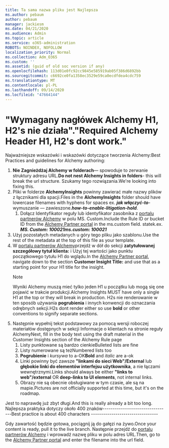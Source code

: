 ```yaml
---
title: Ta sama nazwa pliku jest Najlepsza
ms.author: pebaum
author: pebaum
manager: jackiesm
ms.date: 04/21/2020
ms.audience: Admin
ms.topic: article
ms.service: o365-administration
ROBOTS: NOINDEX, NOFOLLOW
localization_priority: Normal
ms.collection: Adm_O365
ms.custom: ''
ms.assetid: (guid of old soc version if any)
ms.openlocfilehash: 113d01e0fc92cc9845e585919ab05f386d6892bb
ms.sourcegitcommit: c6692ce0fa1358ec3529e59ca0ecdfdea4cdc759
ms.translationtype: MT
ms.contentlocale: pl-PL
ms.lasthandoff: 09/14/2020
ms.locfileid: "47664144"
---
```

# <a name="required-alchemy-header-h1-h2s-dont-work"></a><span data-ttu-id="2a045-102">"Wymagany nagłówek Alchemy H1, H2's nie działa".</span><span class="sxs-lookup"><span data-stu-id="2a045-102">"Required Alchemy Header H1, H2's dont work."</span></span>
<span data-ttu-id="2a045-103">Najważniejsze wskazówki i wskazówki dotyczące tworzenia Alchemy:</span><span class="sxs-lookup"><span data-stu-id="2a045-103">Best Practices and guidelines for Alchemy authoring:</span></span>

1. <span data-ttu-id="2a045-104">**Nie Zagnieżdżaj Alchemy w folderach**— spowoduje to zerwanie struktury adresu URL.</span><span class="sxs-lookup"><span data-stu-id="2a045-104">**Do not nest Alchemy Insights in folders**- this will break the url structure.</span></span> <span data-ttu-id="2a045-105">Szukamy tego rozwiązania.</span><span class="sxs-lookup"><span data-stu-id="2a045-105">We're looking into fixing this.</span></span>
1. <span data-ttu-id="2a045-106">Pliki w folderze **AlchemyInsights** powinny zawierać małe nazwy plików z łącznikami dla spacji.</span><span class="sxs-lookup"><span data-stu-id="2a045-106">Files in the **AlchemyInsights** folder should have lowercase filenames with hyphens for spaces ex.</span></span> <span data-ttu-id="2a045-107">***jak włączyć-to***-wymuszanie — zawieszone.</span><span class="sxs-lookup"><span data-stu-id="2a045-107">***how-to-enable-litigation-hold***.</span></span>
    1. <span data-ttu-id="2a045-108">Dołącz Identyfikator reguły lub identyfikator zasobnika z [portalu partnerów Alchemy](https://alchemyportal.azurewebsites.net) w polu MS. Custom.</span><span class="sxs-lookup"><span data-stu-id="2a045-108">Include the Rule ID or bucket ID from the [Alchemy Partner portal](https://alchemyportal.azurewebsites.net) in the ms.custom field.</span></span> <span data-ttu-id="2a045-109">statek.</span><span class="sxs-lookup"><span data-stu-id="2a045-109">ex.</span></span> <span data-ttu-id="2a045-110">***MS. Custom: 100021***</span><span class="sxs-lookup"><span data-stu-id="2a045-110">***ms.custom: 100021***</span></span>
1. <span data-ttu-id="2a045-111">Użyj pozostałych metadanych u góry tego pliku jako szablonu.</span><span class="sxs-lookup"><span data-stu-id="2a045-111">Use the rest of the metadata at the top of this file as your template.</span></span>
1. <span data-ttu-id="2a045-112">W [portalu partnerów Alchemy](https://alchemyportal.azurewebsites.net)przejdź w dół do sekcji **zatytułowanej szczegółowy tytuł klienta:** i Użyj tej wartości jako punktu początkowego tytułu H1 do wglądu.</span><span class="sxs-lookup"><span data-stu-id="2a045-112">In the [Alchemy Partner portal](https://alchemyportal.azurewebsites.net), navigate down to the section **Customer Insight Title:** and use that as a starting point for your H1 title for the insight.</span></span> 
    > [!NOTE]
    > <span data-ttu-id="2a045-113">Wyniki Alchemy muszą mieć tylko jeden H1 u początku lub mogą się one pojawić w trakcie produkcji.</span><span class="sxs-lookup"><span data-stu-id="2a045-113">Alchemy Insights MUST have only a single H1 at the top or they will break in production.</span></span> <span data-ttu-id="2a045-114">H2s nie renderowanie w ten sposób używania **pogrubienia** i innych konwencji do oznaczania odrębnych sekcji.</span><span class="sxs-lookup"><span data-stu-id="2a045-114">H2s dont render either so use **bold** or other conventions to signify separate sections.</span></span>
1. <span data-ttu-id="2a045-115">Następnie wypełnij tekst podstawowy za pomocą wersji roboczej materiałów dostępnych w sekcji Informacje o klientach na stronie reguły Alchemy</span><span class="sxs-lookup"><span data-stu-id="2a045-115">Next, fill in the body text using the draft material in the Customer Insights section of the Alchemy Rule page</span></span>
    1. <span data-ttu-id="2a045-116">Listy punktowane są bardzo cienkie</span><span class="sxs-lookup"><span data-stu-id="2a045-116">Bulleted lists are fine</span></span>
    1. <span data-ttu-id="2a045-117">Listy numerowane są też</span><span class="sxs-lookup"><span data-stu-id="2a045-117">Numbered lists too</span></span>
    1. <span data-ttu-id="2a045-118">**Pogrubienie** i *kursywa* to a-OK</span><span class="sxs-lookup"><span data-stu-id="2a045-118">**Bold** and *italic* are a-ok</span></span>
    1. <span data-ttu-id="2a045-119">Linki powinny być zawsze **"linkami do sieci Web"/External** lub **głębokie linki do elementów interfejsu użytkownika**, a nie łączami wewnętrznymi.</span><span class="sxs-lookup"><span data-stu-id="2a045-119">Links should always be either **"links to web"/external** OR **deep-links to UI elements**, not internal links.</span></span>
    1. <span data-ttu-id="2a045-120">Obrazy nie są obecnie obsługiwane w tym czasie, ale są na mapie.</span><span class="sxs-lookup"><span data-stu-id="2a045-120">Pictures are not officially supported at this time, but it's on the roadmap.</span></span>

<span data-ttu-id="2a045-121">Jest to naprawdę już zbyt długi.</span><span class="sxs-lookup"><span data-stu-id="2a045-121">And this is really already a bit too long.</span></span> <span data-ttu-id="2a045-122">Najlepsza praktyka dotyczy około 400 znaków---------------------------------</span><span class="sxs-lookup"><span data-stu-id="2a045-122">Best practice is about 400 characters ---------------------------------</span></span>

<span data-ttu-id="2a045-123">Gdy zawartość będzie gotowa, pociągnij ją do gałęzi na żywo.</span><span class="sxs-lookup"><span data-stu-id="2a045-123">Once your content is ready, pull it to the live branch.</span></span> <span data-ttu-id="2a045-124">Następnie przejdź do [portalu partnerów Alchemy](https://alchemyportal.azurewebsites.net) i wprowadź nazwę pliku w polu adres URL.</span><span class="sxs-lookup"><span data-stu-id="2a045-124">Then, go to the [Alchemy Partner portal](https://alchemyportal.azurewebsites.net) and enter the filename into the url field.</span></span> 